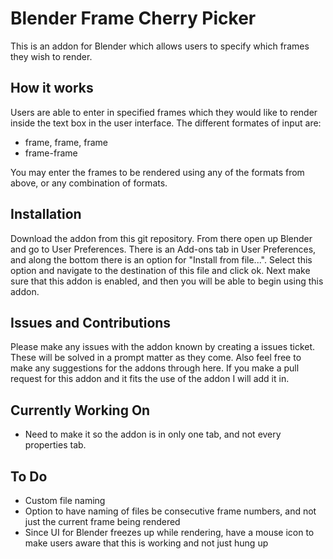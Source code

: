 # Blender Frame Cherry Picker

This is an addon for Blender which allows users to specify which frames they wish to render.

<h2>How it works</h2>
<p>Users are able to enter in specified frames which they would like to render inside the text box in the user interface. The different formates of input are:</p>
<ul>
  <li>frame, frame, frame</li>
  <li>frame-frame</li>
</ul>
<p>You may enter the frames to be rendered using any of the formats from above, or any combination of formats.</p>

<h2>Installation</h2>
<p>Download the addon from this git repository. From there open up Blender and go to User Preferences. There is an Add-ons tab in User Preferences, and along the bottom there is an option for "Install from file...". Select this option and navigate to the destination of this file and click ok. Next make sure that this addon is enabled, and then you will be able to begin using this addon.</p>

<h2>Issues and Contributions</h2>
<p>Please make any issues with the addon known by creating a issues ticket. These will be solved in a prompt matter as they come. Also feel free to make any suggestions for the addons through here. If you make a pull request for this addon and it fits the use of the addon I will add it in.</p>

<h2>Currently Working On</h2>
<ul>
  <li>Need to make it so the addon is in only one tab, and not every properties tab.</li>
</ul>

<h2>To Do</h2>
<ul>
  <li>Custom file naming</li>
  <li>Option to have naming of files be consecutive frame numbers, and not just the current frame being rendered</li>
  <li>Since UI for Blender freezes up while rendering, have a mouse icon to make users aware that this is working and not just hung up</li>
</ul>

